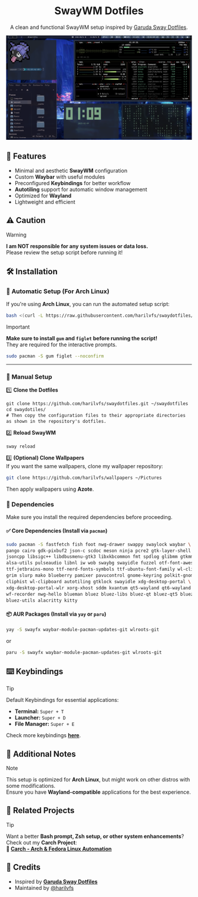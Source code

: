 <h1 align="center">SwayWM Dotfiles</h1>

<p align="center">
  A clean and functional SwayWM setup inspired by 
  <a href="https://gitlab.com/garuda-linux/themes-and-settings/settings/garuda-sway-settings/-/tree/master">Garuda Sway Dotfiles</a>.
</p>

<p align="center">
  <img src="http://raw.githubusercontent.com/harilvfs/assets/refs/heads/main/sway/swappy-20250209-011004.png" />
</p>


## 🚀 Features
- Minimal and aesthetic **SwayWM** configuration  
- Custom **Waybar** with useful modules  
- Preconfigured **Keybindings** for better workflow  
- **Autotiling** support for automatic window management  
- Optimized for **Wayland**  
- Lightweight and efficient  


## ⚠️ Caution
> [!WARNING]
> **I am NOT responsible for any system issues or data loss.**  
> Please review the setup script before running it!  


## 🛠️ Installation  

### 🔹 **Automatic Setup (For Arch Linux)**  
If you're using **Arch Linux**, you can run the automated setup script:  

```bash
bash <(curl -L https://raw.githubusercontent.com/harilvfs/swaydotfiles/refs/heads/main/setup.sh)
```

> [!IMPORTANT]
> **Make sure to install `gum` and `figlet` before running the script!**  
> They are required for the interactive prompts.  

```bash
sudo pacman -S gum figlet --noconfirm
```

---

### 🔹 **Manual Setup**  
1️⃣ **Clone the Dotfiles**  
```
git clone https://github.com/harilvfs/swaydotfiles.git ~/swaydotfiles
cd swaydotiles/
# Then copy the configuration files to their appropriate directories as shown in the repository's dotfiles.
```

2️⃣ **Reload SwayWM**  
```
sway reload
```

3️⃣ **(Optional) Clone Wallpapers**  
If you want the same wallpapers, clone my wallpaper repository:  
```bash
git clone https://github.com/harilvfs/wallpapers ~/Pictures
```
Then apply wallpapers using **Azote**.

### 📌 Dependencies  
Make sure you install the required dependencies before proceeding.  

#### ✅ **Core Dependencies (Install via `pacman`)**
```bash
sudo pacman -S fastfetch fish foot nwg-drawer swappy swaylock waybar \
pango cairo gdk-pixbuf2 json-c scdoc meson ninja pcre2 gtk-layer-shell \
jsoncpp libsigc++ libdbusmenu-gtk3 libxkbcommon fmt spdlog glibmm gtkmm3 \
alsa-utils pulseaudio libnl iw wob swaybg swayidle fuzzel otf-font-awesome \
ttf-jetbrains-mono ttf-nerd-fonts-symbols ttf-ubuntu-font-family wl-clipboard \
grim slurp mako blueberry pamixer pavucontrol gnome-keyring polkit-gnome \
cliphist wl-clipboard autotiling gtklock swayidle xdg-desktop-portal \
xdg-desktop-portal-wlr xorg-xhost sddm kvantum qt5-wayland qt6-wayland dex \
wf-recorder nwg-hello blueman bluez bluez-libs bluez-qt bluez-qt5 bluez-tools \
bluez-utils alacritty kitty
```

#### 📦 **AUR Packages (Install via `yay` or `paru`)**
```bash
yay -S swayfx waybar-module-pacman-updates-git wlroots-git
```
or  
```bash
paru -S swayfx waybar-module-pacman-updates-git wlroots-git
```


## ⌨️ Keybindings  
> [!TIP]  
> Default Keybindings for essential applications:

- **Terminal:** `Super + T`  
- **Launcher:** `Super + D`  
- **File Manager:** `Super + E`  

Check more keybindings **[here](https://github.com/harilvfs/swaydotfiles/blob/main/sway/config.d/default)**.  

## 📜 Additional Notes  
> [!NOTE]
> This setup is optimized for **Arch Linux**, but might work on other distros with some modifications.  
> Ensure you have **Wayland-compatible** applications for the best experience.  


## 🎯 Related Projects  
> [!TIP]  
> Want a better **Bash prompt, Zsh setup, or other system enhancements**?  
> Check out my **Carch Project**:  
> **🔗 [Carch - Arch & Fedora Linux Automation](https://github.com/harilvfs/carch)**  


## 🎯 Credits  
- Inspired by **[Garuda Sway Dotfiles](https://gitlab.com/garuda-linux/themes-and-settings/settings/garuda-sway-settings/-/tree/master)**  
- Maintained by [@harilvfs](https://github.com/harilvfs)  

